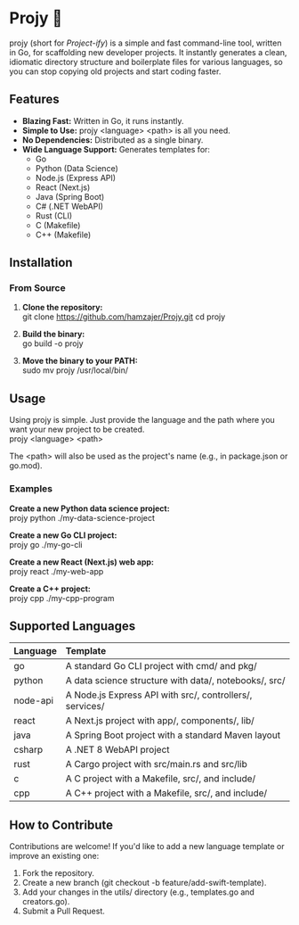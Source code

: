 # **Projy 🚀**

projy (short for *Project-ify*) is a simple and fast command-line tool, written in Go, for scaffolding new developer projects. It instantly generates a clean, idiomatic directory structure and boilerplate files for various languages, so you can stop copying old projects and start coding faster.

## **Features**

* **Blazing Fast:** Written in Go, it runs instantly.  
* **Simple to Use:** projy \<language\> \<path\> is all you need.  
* **No Dependencies:** Distributed as a single binary.  
* **Wide Language Support:** Generates templates for:  
  * Go  
  * Python (Data Science)  
  * Node.js (Express API)  
  * React (Next.js)  
  * Java (Spring Boot)  
  * C\# (.NET WebAPI)  
  * Rust (CLI)  
  * C (Makefile)  
  * C++ (Makefile)

## **Installation**

### **From Source**

1. **Clone the repository:**  
   git clone https://github.com/hamzajer/Projy.git
   cd projy

3. **Build the binary:**  
   go build \-o projy

4. **Move the binary to your PATH:**  
   sudo mv projy /usr/local/bin/

## **Usage**

Using projy is simple. Just provide the language and the path where you want your new project to be created.  
projy \<language\> \<path\>

The \<path\> will also be used as the project's name (e.g., in package.json or go.mod).

### **Examples**

**Create a new Python data science project:**  
projy python ./my-data-science-project

**Create a new Go CLI project:**  
projy go ./my-go-cli

**Create a new React (Next.js) web app:**  
projy react ./my-web-app

**Create a C++ project:**  
projy cpp ./my-cpp-program

## **Supported Languages**

| Language | Template |
| :---- | :---- |
| go | A standard Go CLI project with cmd/ and pkg/ |
| python | A data science structure with data/, notebooks/, src/ |
| node-api | A Node.js Express API with src/, controllers/, services/ |
| react | A Next.js project with app/, components/, lib/ |
| java | A Spring Boot project with a standard Maven layout |
| csharp | A .NET 8 WebAPI project |
| rust | A Cargo project with src/main.rs and src/lib |
| c | A C project with a Makefile, src/, and include/ |
| cpp | A C++ project with a Makefile, src/, and include/ |

## **How to Contribute**

Contributions are welcome\! If you'd like to add a new language template or improve an existing one:

1. Fork the repository.  
2. Create a new branch (git checkout \-b feature/add-swift-template).  
3. Add your changes in the utils/ directory (e.g., templates.go and creators.go).  
4. Submit a Pull Request.
